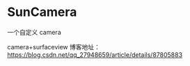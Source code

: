 # SunCamera
一个自定义 camera

camera+surfaceview 博客地址：https://blog.csdn.net/qq_27948659/article/details/87805883
